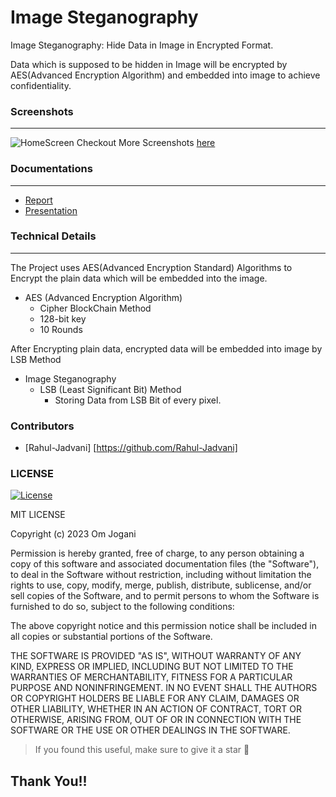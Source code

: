 # Image Steganography
Image Steganography: Hide Data in Image in Encrypted Format.

Data which is supposed to be hidden in Image will be encrypted by AES(Advanced Encryption Algorithm) and embedded into image to achieve confidentiality.


### Screenshots

---
![HomeScreen](https://github.com/omjogani/Image-steganography/blob/master/Screenshots/home_screen.JPG?raw=true "Home Screen")
Checkout More Screenshots [here](https://github.com/omjogani/Image-steganography/tree/master/Screenshots)

### Documentations

---
- [Report](https://github.com/omjogani/Image-steganography/blob/master/Docs/Report.Image-Steganography.pdf)
- [Presentation](https://github.com/omjogani/Image-steganography/blob/master/Docs/Presentation.Image-Steganography.pdf)


### Technical Details

---
The Project uses AES(Advanced Encryption Standard) Algorithms to Encrypt the plain data which will be embedded into the image.
- AES (Advanced Encryption Algorithm)
  - Cipher BlockChain Method
  - 128-bit key
  - 10 Rounds

After Encrypting plain data, encrypted data will be embedded into image by LSB Method
- Image Steganography
  - LSB (Least Significant Bit) Method
    - Storing Data from LSB Bit of every pixel.

### Contributors

- [Rahul-Jadvani] [https://github.com/Rahul-Jadvani]

### LICENSE
[![License](https://img.shields.io/github/license/omjogani/Image-steganography?color=565BDD&style=for-the-badge)](./LICENSE)

MIT LICENSE

Copyright (c) 2023 Om Jogani

Permission is hereby granted, free of charge, to any person obtaining a copy
of this software and associated documentation files (the "Software"), to deal
in the Software without restriction, including without limitation the rights
to use, copy, modify, merge, publish, distribute, sublicense, and/or sell
copies of the Software, and to permit persons to whom the Software is
furnished to do so, subject to the following conditions:

The above copyright notice and this permission notice shall be included in all
copies or substantial portions of the Software.

THE SOFTWARE IS PROVIDED "AS IS", WITHOUT WARRANTY OF ANY KIND, EXPRESS OR
IMPLIED, INCLUDING BUT NOT LIMITED TO THE WARRANTIES OF MERCHANTABILITY,
FITNESS FOR A PARTICULAR PURPOSE AND NONINFRINGEMENT. IN NO EVENT SHALL THE
AUTHORS OR COPYRIGHT HOLDERS BE LIABLE FOR ANY CLAIM, DAMAGES OR OTHER
LIABILITY, WHETHER IN AN ACTION OF CONTRACT, TORT OR OTHERWISE, ARISING FROM,
OUT OF OR IN CONNECTION WITH THE SOFTWARE OR THE USE OR OTHER DEALINGS IN THE
SOFTWARE.

>If you found this useful, make sure to give it a star 🌟
## Thank You!!
